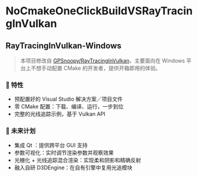 # NoCmakeOneClickBuildVSRayTracingInVulkan

## RayTracingInVulkan-Windows

> 本项目修改自 [GPSnoopy/RayTracingInVulkan](https://github.com/GPSnoopy/RayTracingInVulkan)，主要面向在 Windows 平台上不想手动配置 CMake 的开发者，提供开箱即用的体验。

### 🎯 特性

- 预配置好的 Visual Studio 解决方案／项目文件  
- 零 CMake 配置：下载、编译、运行，一步到位  
- 完整的光线追踪示例，基于 Vulkan API

### 🚀 未来计划

- 集成 Qt ：提供跨平台 GUI 支持  
- 参数可视化：实时调节渲染参数并观察效果  
- 光栅化 + 光线追踪混合渲染：实现柔和阴影和精确反射  
- 融入自研 D3DEngine：在自有引擎中复用光追模块 
